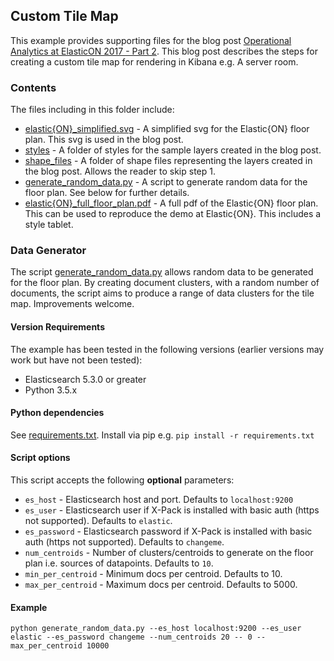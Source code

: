 ## Custom Tile Map

This example provides supporting files for the blog post [Operational Analytics at ElasticON 2017 - Part 2]().  This blog post describes the steps for creating a custom tile map for rendering in Kibana e.g. A server room.

### Contents

The files including in this folder include:

* [elastic{ON}_simplified.svg](https://github.com/elastic/examples/blob/master/custom_tile_maps/elastic%7BON%7D_simplified.svg) - A simplified svg for the Elastic{ON} floor plan. This svg is used in the blog post.
* [styles](https://github.com/elastic/examples/tree/master/custom_tile_maps/styles) - A folder of styles for the sample layers created in the blog post.
* [shape_files](https://github.com/elastic/examples/tree/master/custom_tile_maps/shape_files) - A folder of shape files representing the layers created in the blog post. Allows the reader to skip step 1.
* [generate_random_data.py](https://github.com/elastic/examples/blob/master/custom_tile_maps/generate_random_data.py) - A script to generate random data for the floor plan. See below for further details.
* [elastic{ON}_full_floor_plan.pdf](https://github.com/elastic/examples/blob/master/custom_tile_maps/elastic%7BON%7D_full_floor_plan.pdf) - A full pdf of the Elastic{ON} floor plan. This can be used to reproduce the demo at Elastic{ON}. This includes a style tablet.

### Data Generator

The script [generate_random_data.py](https://github.com/elastic/examples/blob/master/custom_tile_maps/generate_random_data.py) allows random data to be generated for the floor plan. By creating document clusters, with a random number of documents, the script aims to produce a range of data clusters for the tile map. Improvements welcome.

#### Version Requirements

The example has been tested in the following versions (earlier versions may work but have not been tested):

- Elasticsearch 5.3.0 or greater 
- Python 3.5.x

#### Python dependencies

See [requirements.txt](https://github.com/elastic/examples/blob/master/custom_tile_maps/requirements.txt). Install via pip e.g. `pip install -r requirements.txt`

#### Script options

This script accepts the following **optional** parameters:

* `es_host` - Elasticsearch host and port. Defaults to `localhost:9200`
* `es_user` - Elasticsearch user if X-Pack is installed with basic auth (https not supported). Defaults to `elastic`.
* `es_password` - Elasticsearch password if X-Pack is installed with basic auth (https not supported). Defaults to `changeme`.
* `num_centroids` - Number of clusters/centroids to generate on the floor plan i.e. sources of datapoints. Defaults to `10`.
* `min_per_centroid` - Minimum docs per centroid. Defaults to 10.
* `max_per_centroid` - Maximum docs per centroid. Defaults to 5000.

#### Example

`python generate_random_data.py --es_host localhost:9200 --es_user elastic --es_password changeme --num_centroids 20 -- 0 --max_per_centroid 10000`